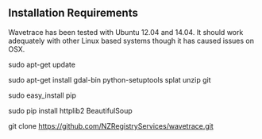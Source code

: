 
## Installation Requirements ##

Wavetrace has been tested with Ubuntu 12.04 and 14.04.  It should work adequately with other Linux based systems though it has caused issues on OSX.

sudo apt-get update

sudo apt-get install gdal-bin python-setuptools splat unzip git

sudo easy_install pip

sudo pip install httplib2 BeautifulSoup

git clone https://github.com/NZRegistryServices/wavetrace.git
